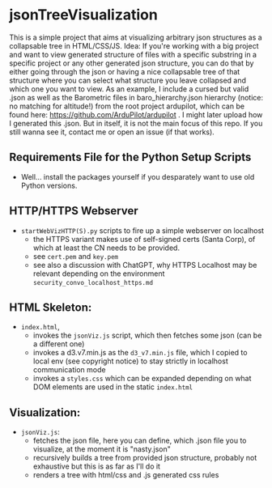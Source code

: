 # jsonTreeVisualization
This is a simple project that aims at visualizing arbitrary json structures as a collapsable tree in HTML/CSS/JS.
Idea: If you're working with a big project and want to view generated structure of files with a specific substring in a specific project or any
other generated json structure, you can do that by either going through the json or having a nice collapsable tree of that structure
where you can select what structure you leave collapsed and which one you want to view. As an example, I include a cursed but valid .json
as well as the Barometric files in baro_hierarchy.json hierarchy (notice: no matching for altitude!) 
from the root project ardupilot, which can be found here: https://github.com/ArduPilot/ardupilot .
I might later upload how I generated this .json. But in itself, it is not the main focus of this repo.
If you still wanna see it, contact me or open an issue (if that works).

## Requirements File for the Python Setup Scripts
- Well... install the packages yourself if you desparately want to use old Python versions.

## HTTP/HTTPS Webserver
- `startWebVizHTTP(S).py` scripts to fire up a simple webserver on localhost
  - the HTTPS variant makes use of self-signed certs (Santa Corp), of which at least the CN needs to be provided.
  - see `cert.pem` and `key.pem`
  - see also a discussion with ChatGPT, why HTTPS Localhost may be relevant depending on the environment `security_convo_localhost_https.md`
    
## HTML Skeleton:
- `index.html`,
  - invokes the `jsonViz.js` script, which then fetches some json (can be a different one)
  - invokes a d3.v7.min.js as the `d3_v7.min.js` file, which I copied to local env (see copyright notice) to stay strictly in localhost communication mode
  - invokes a `styles.css` which can be expanded depending on what DOM elements are used in the static `index.html`

## Visualization:
- `jsonViz.js`:
  - fetches the json file, here you can define, which .json file you to visualize, at the moment it is "nasty.json"
  - recursively builds a tree from provided json structure, probably not exhaustive but this is as far as I'll do it
  - renders a tree with html/css and .js generated css rules

